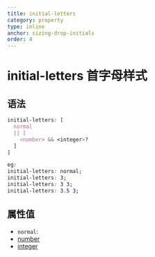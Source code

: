 ```yaml
---
title: initial-letters
category: property
type: inline
anchor: sizing-drop-initials
order: 4
---
```


# initial-letters 首字母样式

## 语法

```css
initial-letters: [
  normal
  || [
    <number> && <integer>?
  ]
]

eg:
initial-letters: normal;
initial-letters: 3;
initial-letters: 3 3;
initial-letters: 3.5 3;
```

## 属性值

* `normal`:
* [number](/front-end/CSS/values#anchor-值类型)
* [integer](/front-end/CSS/values#anchor-值类型)
